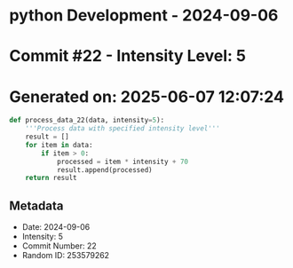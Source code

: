 ﻿# python Development - 2024-09-06
# Commit #22 - Intensity Level: 5
# Generated on: 2025-06-07 12:07:24
```python
def process_data_22(data, intensity=5):
    '''Process data with specified intensity level'''
    result = []
    for item in data:
        if item > 0:
            processed = item * intensity + 70
            result.append(processed)
    return result
```
## Metadata
- Date: 2024-09-06
- Intensity: 5
- Commit Number: 22
- Random ID: 253579262
